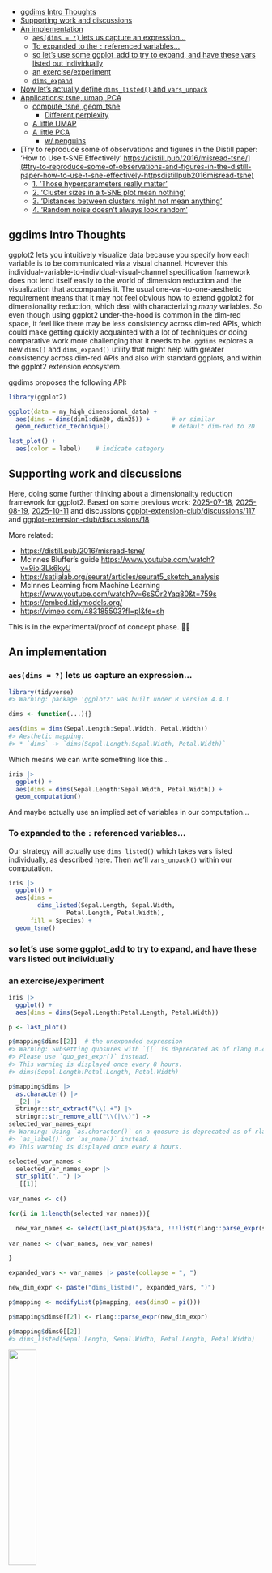 
- [ggdims Intro Thoughts](#ggdims-intro-thoughts)
- [Supporting work and discussions](#supporting-work-and-discussions)
- [An implementation](#an-implementation)
  - [`aes(dims = ?)` lets us capture an
    expression…](#aesdims---lets-us-capture-an-expression)
  - [To expanded to the `:` referenced
    variables…](#to-expanded-to-the--referenced-variables)
  - [so let’s use some ggplot_add to try to expand, and have these vars
    listed out
    individually](#so-lets-use-some-ggplot_add-to-try-to-expand-and-have-these-vars-listed-out-individually)
  - [an exercise/experiment](#an-exerciseexperiment)
  - [`dims_expand`](#dims_expand)
- [Now let’s actually define `dims_listed()` and
  `vars_unpack`](#now-lets-actually-define-dims_listed-and-vars_unpack)
- [Applications: tsne, umap, PCA](#applications-tsne-umap-pca)
  - [compute_tsne, geom_tsne](#compute_tsne-geom_tsne)
    - [Different perplexity](#different-perplexity)
  - [A little UMAP](#a-little-umap)
  - [A little PCA](#a-little-pca)
    - [w/ penguins](#w-penguins)
- [Try to reproduce some of observations and figures in the Distill
  paper: ‘How to Use t-SNE Effectively’
  https://distill.pub/2016/misread-tsne/](#try-to-reproduce-some-of-observations-and-figures-in-the-distill-paper-how-to-use-t-sne-effectively-httpsdistillpub2016misread-tsne)
  - [1. ‘Those hyperparameters really
    matter’](#1-those-hyperparameters-really-matter)
  - [2. ‘Cluster sizes in a t-SNE plot mean
    nothing’](#2-cluster-sizes-in-a-t-sne-plot-mean-nothing)
  - [3. ‘Distances between clusters might not mean
    anything’](#3-distances-between-clusters-might-not-mean-anything)
  - [4. ‘Random noise doesn’t always look
    random’](#4-random-noise-doesnt-always-look-random)

<!-- README.md is generated from README.Rmd. Please edit that file -->
<!-- badges: start -->
<!-- badges: end -->

## ggdims Intro Thoughts

ggplot2 lets you intuitively visualize data because you specify how each
variable is to be communicated via a visual channel. However this
individual-variable-to-individual-visual-channel specification framework
does not lend itself easily to the world of dimension reduction and the
visualization that accompanies it. The usual one-var-to-one-aesthetic
requirement means that it may not feel obvious how to extend ggplot2 for
dimensionality reduction, which deal with characterizing *many*
variables. So even though using ggplot2 under-the-hood is common in the
dim-red space, it feel like there may be less consistency across dim-red
APIs, which could make getting quickly acquainted with a lot of
techniques or doing comparative work more challenging that it needs to
be. `ggdims` explores a new `dims()` and `dims_expand()` utility that
might help with greater consistency across dim-red APIs and also with
standard ggplots, and within the ggplot2 extension ecosystem.

ggdims proposes the following API:

``` r
library(ggplot2)

ggplot(data = my_high_dimensional_data) + 
  aes(dims = dims(dim1:dim20, dim25)) +      # or similar
  geom_reduction_technique()                 # default dim-red to 2D

last_plot() + 
  aes(color = label)    # indicate category
```

## Supporting work and discussions

Here, doing some further thinking about a dimensionality reduction
framework for ggplot2. Based on some previous work:
[2025-07-18](https://evamaerey.github.io/mytidytuesday/2025-07-18-seurat_tsne_plot/seurat_tsne_plot.html),
[2025-08-19](https://evamaerey.github.io/mytidytuesday/2025-08-19-umap/umap.html),
[2025-10-11](https://evamaerey.github.io/mytidytuesday/2025-10-11-ggdims/ggdims.html)
and discussions
[ggplot-extension-club/discussions/117](https://github.com/ggplot2-extenders/ggplot-extension-club/discussions/117#discussioncomment-14565426)
and
[ggplot-extension-club/discussions/18](https://github.com/ggplot2-extenders/ggplot-extension-club/discussions/18#discussioncomment-13850709)

More related:

- <https://distill.pub/2016/misread-tsne/>
- McInnes Bluffer’s guide <https://www.youtube.com/watch?v=9iol3Lk6kyU>
- <https://satijalab.org/seurat/articles/seurat5_sketch_analysis>
- McInnes Learning from Machine Learning
  <https://www.youtube.com/watch?v=6sSOr2Yaq80&t=759s>
- <https://embed.tidymodels.org/>
- <https://vimeo.com/483185503?fl=pl&fe=sh>

This is in the experimental/proof of concept phase. 🤔🚧

## An implementation

### `aes(dims = ?)` lets us capture an expression…

``` r
library(tidyverse)
#> Warning: package 'ggplot2' was built under R version 4.4.1

dims <- function(...){}

aes(dims = dims(Sepal.Length:Sepal.Width, Petal.Width))
#> Aesthetic mapping: 
#> * `dims` -> `dims(Sepal.Length:Sepal.Width, Petal.Width)`
```

Which means we can write something like this…

``` r
iris |> 
  ggplot() + 
  aes(dims = dims(Sepal.Length:Sepal.Width, Petal.Width)) + 
  geom_computation()
```

And maybe actually use an implied set of variables in our computation…

### To expanded to the `:` referenced variables…

Our strategy will actually use `dims_listed()` which takes vars listed
individually, as described
[here](https://github.com/ggplot2-extenders/ggplot-extension-club/discussions/18#discussioncomment-10219152).
Then we’ll `vars_unpack()` within our computation.

``` r
iris |> 
  ggplot() + 
  aes(dims = 
        dims_listed(Sepal.Length, Sepal.Width, 
                Petal.Length, Petal.Width),
      fill = Species) +
  geom_tsne()
```

### so let’s use some ggplot_add to try to expand, and have these vars listed out individually

### an exercise/experiment

``` r
iris |> 
  ggplot() + 
  aes(dims = dims(Sepal.Length:Petal.Length, Petal.Width))

p <- last_plot()

p$mapping$dims[[2]]  # the unexpanded expression
#> Warning: Subsetting quosures with `[[` is deprecated as of rlang 0.4.0
#> Please use `quo_get_expr()` instead.
#> This warning is displayed once every 8 hours.
#> dims(Sepal.Length:Petal.Length, Petal.Width)

p$mapping$dims |> 
  as.character() |> 
  _[2] |> 
  stringr::str_extract("\\(.+") |> 
  stringr::str_remove_all("\\(|\\)") -> 
selected_var_names_expr
#> Warning: Using `as.character()` on a quosure is deprecated as of rlang 0.3.0. Please use
#> `as_label()` or `as_name()` instead.
#> This warning is displayed once every 8 hours.

selected_var_names <- 
  selected_var_names_expr |> 
  str_split(", ") |> 
  _[[1]]
  
var_names <- c()

for(i in 1:length(selected_var_names)){

  new_var_names <- select(last_plot()$data, !!!list(rlang::parse_expr(selected_var_names[i]))) |> names()
  
var_names <- c(var_names, new_var_names)
  
}

expanded_vars <- var_names |> paste(collapse = ", ") 

new_dim_expr <- paste("dims_listed(", expanded_vars, ")")

p$mapping <- modifyList(p$mapping, aes(dims0 = pi()))

p$mapping$dims0[[2]] <- rlang::parse_expr(new_dim_expr)

p$mapping$dims0[[2]]
#> dims_listed(Sepal.Length, Sepal.Width, Petal.Length, Petal.Width)
```

<img src="README_files/figure-gfm/unnamed-chunk-6-1.png" width="33%" />

### `dims_expand`

``` r
#' @export
dims_expand <- function() {

  structure(
    list(
      # data_spec = data,
         # vars_spec = rlang::enquo(vars)
         ), 
    class = "dims_expand"
    )

}

#' @import ggplot2
#' @importFrom ggplot2 ggplot_add
#' @export
ggplot_add.dims_expand <- function(object, plot, object_name) {
  
plot$mapping$dims |> 
  as.character() |> 
  _[2] |> 
  stringr::str_extract("\\(.+") |> 
  stringr::str_remove_all("\\(|\\)") -> 
selected_var_names_expr

selected_var_names <- 
  selected_var_names_expr |> 
  str_split(", ") |> 
  _[[1]]
  
var_names <- c()

for(i in 1:length(selected_var_names)){

  new_var_names <- select(plot$data, !!!list(rlang::parse_expr(selected_var_names[i]))) |> names()
  
var_names <- c(var_names, new_var_names)
  
}

expanded_vars <- var_names |> paste(collapse = ", ") 

new_dim_expr <- paste("dims_listed(", expanded_vars, ")")

plot$mapping$dims[[2]] <- rlang::parse_expr(new_dim_expr)

plot

}
```

</details>

``` r
p <- iris |> 
  ggplot() + 
  aes(dims = dims(Sepal.Length:Petal.Length, Petal.Width)) + 
  dims_expand()

p$mapping
#> Aesthetic mapping: 
#> * `dims` -> `dims_listed(Sepal.Length, Sepal.Width, Petal.Length, Petal.Width)`
```

## Now let’s actually define `dims_listed()` and `vars_unpack`

``` r
dims_listed <- function(...) {
  
  varnames <- as.character(ensyms(...))
  vars <- list(...)
  listvec <- asplit(do.call(cbind, vars), 1)
  structure(listvec, varnames = varnames)

  }

vars_unpack <- function(x) {
  pca_vars <- x
  df <- do.call(rbind, pca_vars)
  colnames(df) <- attr(pca_vars, "varnames")
  as.data.frame(df)
  
}
```

# Applications: tsne, umap, PCA

## compute_tsne, geom_tsne

<details>

``` r
# utility uses data with the required aes 'dims'
data_vars_unpack <- function(data){

# identify duplicates just based on tsne data
data |>
  select(dims) |>
  mutate(vars_unpack(dims)) |>
  select(-dims)

}
```

``` r
# compute_tsne0 allows individually listed variables that are all of the same type
compute_tsne0 <- function(data, scales, perplexity = 20){
  
data_for_reduction <- data_vars_unpack(data)

dups <- data_for_reduction |>
   duplicated()

clean_data <- data_for_reduction |>
    bind_cols(data) |>
     _[!dups,] |> 
  remove_missing()

set.seed(1345)
clean_data |>
  _[names(data_for_reduction)] |>
  as.matrix() |>
  Rtsne::Rtsne(perplexity = perplexity) |>
  _$Y |>
  as_tibble() |>
 rename(x = V1, y = V2) |>
 bind_cols(clean_data)

}


iris |> 
  mutate(dims = dims_listed(Sepal.Length, Sepal.Width, 
                Petal.Length, Petal.Width)) |>
  select(dims) |>
  compute_tsne0()
#> Warning: The `x` argument of `as_tibble.matrix()` must have unique column names if
#> `.name_repair` is omitted as of tibble 2.0.0.
#> ℹ Using compatibility `.name_repair`.
#> This warning is displayed once every 8 hours.
#> Call `lifecycle::last_lifecycle_warnings()` to see where this warning was
#> generated.
#> # A tibble: 149 × 7
#>         x     y Sepal.Length Sepal.Width Petal.Length Petal.Width dims      
#>     <dbl> <dbl>        <dbl>       <dbl>        <dbl>       <dbl> <list[1d]>
#>  1 -10.3  -19.3          5.1         3.5          1.4         0.2 <dbl [4]> 
#>  2 -11.2  -15.4          4.9         3            1.4         0.2 <dbl [4]> 
#>  3  -9.61 -14.7          4.7         3.2          1.3         0.2 <dbl [4]> 
#>  4 -10.1  -14.5          4.6         3.1          1.5         0.2 <dbl [4]> 
#>  5  -9.57 -19.5          5           3.6          1.4         0.2 <dbl [4]> 
#>  6  -9.59 -22.1          5.4         3.9          1.7         0.4 <dbl [4]> 
#>  7  -8.80 -14.9          4.6         3.4          1.4         0.3 <dbl [4]> 
#>  8  -9.98 -18.2          5           3.4          1.5         0.2 <dbl [4]> 
#>  9 -10.4  -13.4          4.4         2.9          1.4         0.2 <dbl [4]> 
#> 10 -10.8  -15.9          4.9         3.1          1.5         0.1 <dbl [4]> 
#> # ℹ 139 more rows
  

StatTsne0 <- ggproto("StatTsne0", Stat, 
                     compute_panel = compute_tsne0)

GeomPointFill <- ggproto("GeomPointFill", 
                         GeomPoint,
                         default_aes = 
                           modifyList(GeomPoint$default_aes, 
                                      aes(shape = 21, 
                                          color = from_theme(paper),
                                          size = from_theme(pointsize * 2.5),
                                          alpha = .7,
                                          fill = from_theme(ink))))

geom_tsne0 <- make_constructor(GeomPointFill, stat = StatTsne0, perplexity = 30)

iris |> 
  ggplot() + 
  aes(dims = 
        dims_listed(Sepal.Length, Sepal.Width, 
                Petal.Length, Petal.Width),
      fill = Species) +
  geom_tsne0()


p$mapping$dims
#> <quosure>
#> expr: ^dims_listed(Sepal.Length, Sepal.Width, Petal.Length, Petal.Width)
#> env:  global
p + 
  geom_tsne0() + 
  aes(fill = Species)


theme_dims <- function(ink = "black", paper = "white"){
  
  theme_grey() +
    theme(panel.background = element_blank(),
          panel.grid = element_blank(),
          axis.text = element_blank(),
          axis.ticks = element_blank(),
          panel.border = element_rect(color = ink) 
          )
  
}
```

<img src="README_files/figure-gfm/unnamed-chunk-11-1.png" width="33%" /><img src="README_files/figure-gfm/unnamed-chunk-11-2.png" width="33%" />

``` r
geom_tsne <- function(...){
  list(
    dims_expand(),
    geom_tsne0(...)
  )
}
```

</details>

``` r
iris |> 
  ggplot() + 
  aes(dims = dims(Sepal.Length:Petal.Length, Petal.Width)) +
  geom_tsne()

last_plot() + 
  aes(fill = Species)
```

<img src="README_files/figure-gfm/unnamed-chunk-13-1.png" width="33%" /><img src="README_files/figure-gfm/unnamed-chunk-13-2.png" width="33%" />

### Different perplexity

``` r
iris |> 
  ggplot() + 
  aes(dims = dims(Sepal.Length:Petal.Length, Petal.Width),
      fill = Species) +
  geom_tsne(perplexity = 10)
```

<img src="README_files/figure-gfm/unnamed-chunk-14-1.png" width="33%" />

## A little UMAP

<details>

``` r
compute_umap <- function(data, scales, n_components = 2, random_state = 15){
  
# identify duplicates just based on tsne data
data_for_reduction <- data_vars_unpack(data)

clean_data <- data_for_reduction |>
  bind_cols(data) |>
  remove_missing()

set.seed(1345)
clean_data |>
  _[names(data_for_reduction)] |>
  umap::umap(n_components = n_components, 
             random_state = random_state)  |>
  _$layout |>
  as_tibble() |>
 rename(x = V1, y = V2) |>
 bind_cols(clean_data)

}

iris |> 
  mutate(dims = 
        dims_listed(Sepal.Length, Sepal.Width, 
                Petal.Length, Petal.Width)) |>
  select(color = Species, dims) |>
  compute_umap()
#> # A tibble: 150 × 8
#>        x     y Sepal.Length Sepal.Width Petal.Length Petal.Width color  dims    
#>    <dbl> <dbl>        <dbl>       <dbl>        <dbl>       <dbl> <fct>  <list[1>
#>  1  15.7 -4.39          5.1         3.5          1.4         0.2 setosa <dbl[…]>
#>  2  13.7 -4.54          4.9         3            1.4         0.2 setosa <dbl[…]>
#>  3  14.1 -5.12          4.7         3.2          1.3         0.2 setosa <dbl[…]>
#>  4  13.8 -5.22          4.6         3.1          1.5         0.2 setosa <dbl[…]>
#>  5  15.4 -4.27          5           3.6          1.4         0.2 setosa <dbl[…]>
#>  6  15.9 -3.28          5.4         3.9          1.7         0.4 setosa <dbl[…]>
#>  7  14.2 -5.35          4.6         3.4          1.4         0.3 setosa <dbl[…]>
#>  8  15.3 -4.62          5           3.4          1.5         0.2 setosa <dbl[…]>
#>  9  13.5 -5.33          4.4         2.9          1.4         0.2 setosa <dbl[…]>
#> 10  13.8 -4.81          4.9         3.1          1.5         0.1 setosa <dbl[…]>
#> # ℹ 140 more rows

StatUmap <- ggproto("StatUmap", Stat, 
                     compute_panel = compute_umap)

geom_umap0 <- make_constructor(GeomPointFill, stat = StatUmap, random_state = 15, n_components = 4)

geom_umap <- function(...){
  
  list(dims_expand(), 
       geom_umap0())
  
}
```

</details>

``` r
iris |> 
  ggplot() + 
  aes(dims = dims(Sepal.Length:Petal.Width)) + 
  geom_umap()

last_plot() + 
  aes(fill = Species)
```

<img src="README_files/figure-gfm/unnamed-chunk-16-1.png" width="33%" /><img src="README_files/figure-gfm/unnamed-chunk-16-2.png" width="33%" />

## A little PCA

``` r
compute_pca_rows <- function(data, scales){
  
  data_for_reduction <- data_vars_unpack(data)

clean_data <- data_for_reduction |>
  bind_cols(data) |>
  remove_missing()

set.seed(1345)
reduced <- clean_data |>
  _[names(data_for_reduction)] |>
  ordr::ordinate(model = ~ prcomp(., scale. = TRUE)) |> 
  _[[5]] |> 
  as_tibble()

reduced |>
 bind_cols(clean_data)

}


iris |> 
  mutate(dims = 
        dims_listed(Sepal.Length, Sepal.Width, 
                Petal.Length, Petal.Width)) |>
  select(color = Species, dims) |>
  compute_pca_rows() 
#> # A tibble: 150 × 10
#>      PC1     PC2     PC3      PC4 Sepal.Length Sepal.Width Petal.Length
#>    <dbl>   <dbl>   <dbl>    <dbl>        <dbl>       <dbl>        <dbl>
#>  1 -2.26 -0.478   0.127   0.0241           5.1         3.5          1.4
#>  2 -2.07  0.672   0.234   0.103            4.9         3            1.4
#>  3 -2.36  0.341  -0.0441  0.0283           4.7         3.2          1.3
#>  4 -2.29  0.595  -0.0910 -0.0657           4.6         3.1          1.5
#>  5 -2.38 -0.645  -0.0157 -0.0358           5           3.6          1.4
#>  6 -2.07 -1.48   -0.0269  0.00659          5.4         3.9          1.7
#>  7 -2.44 -0.0475 -0.334  -0.0367           4.6         3.4          1.4
#>  8 -2.23 -0.222   0.0884 -0.0245           5           3.4          1.5
#>  9 -2.33  1.11   -0.145  -0.0268           4.4         2.9          1.4
#> 10 -2.18  0.467   0.253  -0.0398           4.9         3.1          1.5
#> # ℹ 140 more rows
#> # ℹ 3 more variables: Petal.Width <dbl>, color <fct>, dims <list[1d]>

StatPcaRows <- ggproto("StatPcaRows", Stat,
                    compute_panel = compute_pca_rows,
                    default_aes = aes(x = after_stat(PC1), 
                                      y = after_stat(PC2))
                    )

geom_pca0 <- make_constructor(GeomPointFill, stat = StatPcaRows)

geom_pca <- function(...){
  
  list(
    dims_expand(),
    geom_pca0(...)
  )
  
}


iris |> 
  ggplot() + 
  aes(dims = dims(Sepal.Length:Petal.Width)) + 
  geom_pca()

last_plot() + 
  aes(fill = Species)


last_plot() + 
  aes(y = after_stat(PC3))
```

<img src="README_files/figure-gfm/unnamed-chunk-17-1.png" width="33%" /><img src="README_files/figure-gfm/unnamed-chunk-17-2.png" width="33%" /><img src="README_files/figure-gfm/unnamed-chunk-17-3.png" width="33%" />

### w/ penguins

``` r
palmerpenguins::penguins |>
  ggplot() +
  aes(dims = dims(bill_length_mm:body_mass_g)) +
  geom_pca()
#> Warning: Removed 2 rows containing missing values or values outside the scale
#> range.

last_plot() +
  aes(fill = species)
#> Warning: Removed 2 rows containing missing values or values outside the scale
#> range.
```

<img src="README_files/figure-gfm/unnamed-chunk-18-1.png" width="33%" /><img src="README_files/figure-gfm/unnamed-chunk-18-2.png" width="33%" />

------------------------------------------------------------------------

# Try to reproduce some of observations and figures in the Distill paper: ‘How to Use t-SNE Effectively’ <https://distill.pub/2016/misread-tsne/>

``` r
knitr::opts_chunk$set(out.width = NULL, fig.show = "asis")
```

### 1. ‘Those hyperparameters really matter’

Let’s try to reproduce the following with our `geom_tsne()`:

![](images/clipboard-2588034840.png)

``` r
hello_world_of_tsne <- data.frame(dim1 = rnorm(200) + 
                                    c(rep(-5, 100), rep(5, 100)),
                                  dim2 = rnorm(200),
                                  type = c(rep("A", 100), rep("B", 100)))

original <- hello_world_of_tsne |>
  ggplot() + 
  aes(x = dim1, 
      y = dim2) + 
  geom_point(shape = 21, color = "white",
             alpha = .5) + 
  labs(title = "Original") + 
  aes(fill = I("black"))

pp2 <- ggplot(data = hello_world_of_tsne) + 
  aes(dims = dims(dim1:dim2)) +
  geom_tsne(perplexity = 2) + 
  labs(title = "perplexity = 2"); pp2
```

![](README_files/figure-gfm/unnamed-chunk-20-1.png)<!-- -->

``` r

pp5 <- ggplot(data = hello_world_of_tsne) + 
  aes(dims = dims(dim1:dim2)) +
  geom_tsne(perplexity = 5) + 
  labs(title = "perplexity = 5"); pp5
```

![](README_files/figure-gfm/unnamed-chunk-20-2.png)<!-- -->

``` r

pp30 <- ggplot(data = hello_world_of_tsne) + 
  aes(dims = dims(dim1:dim2)) +
  geom_tsne(perplexity = 30) + 
  labs(title = "perplexity = 30"); pp30
```

![](README_files/figure-gfm/unnamed-chunk-20-3.png)<!-- -->

``` r

pp50 <- ggplot(data = hello_world_of_tsne) + 
  aes(dims = dims(dim1:dim2)) +
  geom_tsne(perplexity = 50) + 
  labs(title = "perplexity = 50")

pp100 <- ggplot(data = hello_world_of_tsne) + 
  aes(dims = dims(dim1:dim2)) +
  geom_tsne(perplexity = 100) + 
  labs(title = "perplexity = 100")


library(patchwork)
#> Warning: package 'patchwork' was built under R version 4.4.1
original + pp2 + pp5 + pp30 + pp50 + pp100
#> Warning: Computation failed in `stat_tsne0()`.
#> Caused by error in `.check_tsne_params()`:
#> ! perplexity is too large for the number of samples
```

![](README_files/figure-gfm/unnamed-chunk-20-4.png)<!-- -->

``` r

# with group id
last_plot() & 
  aes(fill = type) &
  guides(fill = "none") &
  theme_dims() 
#> Warning: Computation failed in `stat_tsne0()`.
#> Caused by error in `.check_tsne_params()`:
#> ! perplexity is too large for the number of samples
#> Warning: annotation$theme is not a valid theme.
#> Please use `theme()` to construct themes.
```

![](README_files/figure-gfm/unnamed-chunk-20-5.png)<!-- -->

``` r


panel_of_six_tsne_two_cluster <- last_plot()
```

### 2. ‘Cluster sizes in a t-SNE plot mean nothing’

Let’s try to reproduce this (we’ll shortcut but switching out the data
across plot specifications): ![](images/clipboard-4082290261.png)

``` r
big_and_small_cluster <- data.frame(dim1 = c(rnorm(100), rnorm(100, sd = .1)) + 
                                    c(rep(-5, 100), rep(5, 100)),
                                  dim2 = c(rnorm(100), rnorm(100, sd = .1)),
                                  type = c(rep("A", 100), rep("B", 100)))


panel_of_six_tsne_two_cluster & 
  ggplyr::data_replace(big_and_small_cluster)
#> Warning: Computation failed in `stat_tsne0()`.
#> Caused by error in `.check_tsne_params()`:
#> ! perplexity is too large for the number of samples
#> Warning: annotation$theme is not a valid theme.
#> Please use `theme()` to construct themes.
```

![](README_files/figure-gfm/unnamed-chunk-21-1.png)<!-- -->

#### Side note on ggplyr::data_replace X google gemini quick search

![](images/clipboard-3482018450.png)

### 3. ‘Distances between clusters might not mean anything’

Now let’s look at these three clusters, where one cluster is far out:

![](images/clipboard-2639177458.png)

``` r
two_close_and_one_far <- data.frame(dim1 = rnorm(150) + 
                                    c(rep(-5, 50), 
                                      rep(5, 50),
                                      rep(50, 50)),
                                    dim2 = rnorm(150),
                                    type = c(rep("A", 50), 
                                           rep("B", 50),
                                           rep("C", 50)))

panel_of_six_tsne_two_cluster & 
  ggplyr::data_replace(two_close_and_one_far)
#> Warning: Computation failed in `stat_tsne0()`.
#> Computation failed in `stat_tsne0()`.
#> Caused by error in `.check_tsne_params()`:
#> ! perplexity is too large for the number of samples
#> Warning: annotation$theme is not a valid theme.
#> Please use `theme()` to construct themes.
```

![](README_files/figure-gfm/unnamed-chunk-22-1.png)<!-- -->

### 4. ‘Random noise doesn’t always look random’

![](images/clipboard-109741735.png)

``` r
random_noise <- data.frame(dim1 = rnorm(500),
                           dim2 = rnorm(500))

original + pp2 + pp5 + pp30 + pp50 + pp100 & 
  ggplyr::data_replace(random_noise) &
  aes(fill = I("darkblue")) &
  theme_dims()
#> Warning: annotation$theme is not a valid theme.
#> Please use `theme()` to construct themes.
```

![](README_files/figure-gfm/unnamed-chunk-23-1.png)<!-- -->

------------------------------------------------------------------------

------------------------------------------------------------------------
